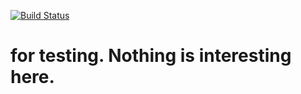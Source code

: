 [![Build Status](https://travis-ci.org/hainm/test_pytraj_binstar.svg?branch=master)](https://travis-ci.org/hainm/TestPytraj.svg?branch=master)

# for testing. Nothing is interesting here.
